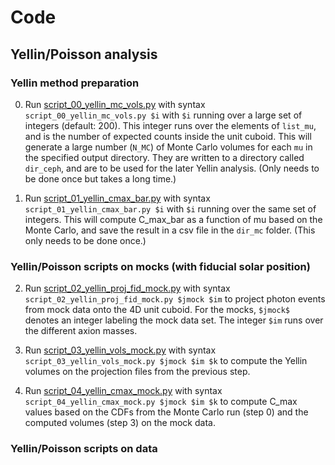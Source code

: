 # Code

## Yellin/Poisson analysis

### Yellin method preparation

0. Run [script_00_yellin_mc_vols.py](script_00_yellin_mc_vols.py) with syntax `script_00_yellin_mc_vols.py $i` with `$i` running over a large set of integers (default: 200). This integer runs over the elements of `list_mu`, and is the number of expected counts inside the unit cuboid. This will generate a large number (`N_MC`) of Monte Carlo volumes for each `mu` in the specified output directory. They are written to a directory called `dir_ceph`, and are to be used for the later Yellin analysis. (Only needs to be done once but takes a long time.)

1. Run [script_01_yellin_cmax_bar.py](script_01_yellin_cmax_bar.py) with syntax `script_01_yellin_cmax_bar.py $i` with `$i` running over the same set of integers. This will compute C_max_bar as a function of mu based on the Monte Carlo, and save the result in a csv file in the `dir_mc` folder. (This only needs to be done once.)

### Yellin/Poisson scripts on mocks (with fiducial solar position)

2. Run [script_02_yellin_proj_fid_mock.py](script_02_yellin_proj_fid_mock.py) with syntax `script_02_yellin_proj_fid_mock.py $jmock $im` to project photon events from mock data onto the 4D unit cuboid. For the mocks, `$jmock$` denotes an integer labeling the mock data set. The integer `$im` runs over the different axion masses. 

3. Run [script_03_yellin_vols_mock.py](script_03_yellin_vols_mock.py) with syntax `script_03_yellin_vols_mock.py $jmock $im $k` to compute the Yellin volumes on the projection files from the previous step. 

4. Run [script_04_yellin_cmax_mock.py](script_04_yellin_cmax_mock.py) with syntax `script_04_yellin_cmax_mock.py $jmock $im $k` to compute C_max values based on the CDFs from the Monte Carlo run (step 0) and the computed volumes (step 3) on the mock data.

### Yellin/Poisson scripts on data


